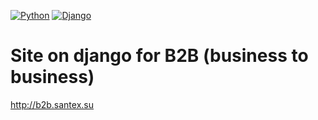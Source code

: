 [![Python](https://img.shields.io/pypi/pyversions/Django.svg&color=RED)](https://Python.org/)
[![Django](https://img.shields.io/pypi/djversions/djangorestframework.svg)](https://www.djangoproject.com/)

# Site on django for B2B (business to business)
http://b2b.santex.su
